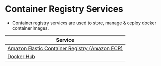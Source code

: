 # Container Registry Services
- Container registry services are used to store, manage & deploy docker container images.

| Service                                                                                                          |
|------------------------------------------------------------------------------------------------------------------|
| [Amazon Elastic Container Registry (Amazon ECR)](../2_AWS/3_ContainerOrchestrationServices/AmazonECR.md) |
| [Docker Hub](https://hub.docker.com/)                                                                            |